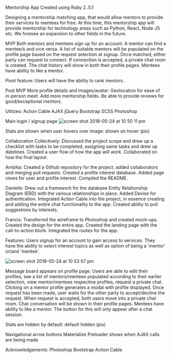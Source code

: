 
Mentorship App
Created using Ruby 2..5.1

Designing a mentorship matching app, that would allow mentors to provide their services to mentees for free.  At this time, this mentorship app will provide mentorship for technology areas such as Python, React, Node JS etc.  We foresee an expansion to other fields in the future.

MVP
Both mentors and mentees sign up for an account.
A mentor can find a mentee/s and vice versa.
A list of suitable mentors will be populated on the profile page based on the request selection at signup. 
Once matched, either party can request to connect.
If connection is accepted, a private chat room is created.
The chat history will show in both their profile pages.
Mentees have ability to like a mentor. 

Pivot feature:
Users will have the ability to rank mentors.


Post MVP
More profile details and images/avatar.
Geolocation for ease of in-person meet.
Add more mentorship fields.
Be able to provide reviews for good/exceptional mentors. 


Utilizes:
Action Cable
AJAX
jQuery
Bootstrap
SCSS
Photoshop


Main login / signup page
![screen shot 2018-05-24 at 10 50 11 pm](https://user-images.githubusercontent.com/29616111/40547634-75e8aa02-6000-11e8-883b-64e952b41d26.png)


Stats are shown when user hovers over image: shown on hover (pix)


Collaboration
Collectively:
Discussed the project scope and drew up a checklist with tasks to be completed, assigning same tasks and drew up datelines.
Created a user flow of how the app will work. 
Collaborated on how the final layout.


Ambika:
Created a Github repository for the project, added collaborators and merging pull requests.
Created a profile interest database.
Added page views for user and profile interest.
Compiled the README.

Danielle:
Drew out a framework for the database Entity Relationship Diagram (ERD) with the various relationships in place.
Added Devise for authentication.
Integrated Action Cable into the project, in essence creating and adding the entire chat functionality to the app.
Created ability to pull suggestions by interests.

Francis:
Transferred the wireframe to Photoshop and created mock-ups.
Created the design for the entire app.
Created the landing page with the call-to-action blurb.
Integrated the routes for the app.


Features:
Users signup for an account to gain access to services.
They have the ability to select interest topics as well as option of being a 'mentor' or/and 'mentee'.

![screen shot 2018-05-24 at 10 53 07 pm](https://user-images.githubusercontent.com/29616111/40548053-9be0836e-6001-11e8-954b-9df900b6d4e0.png)

Message board appears on profile page.
Users are able to edit their profiles, see a list of mentors/mentees populated according to their earlier selection, view mentor/mentees respective profiles, request a private chat.
Clicking on a mentor profile generates a modal with profile displayed.
Once request has been made, user waits for the other party to accept/decline the request. 
When request is accepted, both users move into a private chat room.
Chat conversation will be shown in their profile pages.
Mentees have ability to like a mentor. The button for this will only appear after a chat session.

Stats are hidden by default: default hidden (pix)


Navigational arrow buttons
Materialize Preloader shows when AJAX calls are being made

Acknowledgements:
Photoshop
Bootstrap
Action Cable
